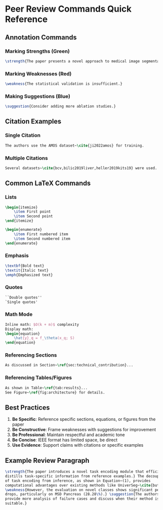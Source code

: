 # Peer Review Commands Quick Reference

## Annotation Commands

### Marking Strengths (Green)
```latex
\strength{The paper presents a novel approach to medical image segmentation.}
```

### Marking Weaknesses (Red)
```latex
\weakness{The statistical validation is insufficient.}
```

### Making Suggestions (Blue)
```latex
\suggestion{Consider adding more ablation studies.}
```

## Citation Examples

### Single Citation
```latex
The authors use the AMOS dataset~\cite{ji2022amos} for training.
```

### Multiple Citations
```latex
Several datasets~\cite{bcv,bilic2019liver,heller2019kits19} were used.
```

## Common LaTeX Commands

### Lists
```latex
\begin{itemize}
    \item First point
    \item Second point
\end{itemize}

\begin{enumerate}
    \item First numbered item
    \item Second numbered item
\end{enumerate}
```

### Emphasis
```latex
\textbf{Bold text}
\textit{Italic text}
\emph{Emphasized text}
```

### Quotes
```latex
``Double quotes''
`Single quotes'
```

### Math Mode
```latex
Inline math: $O(k + m)$ complexity
Display math: 
\begin{equation}
    \hat{y}_q = f_\theta(x_q; S)
\end{equation}
```

### Referencing Sections
```latex
As discussed in Section~\ref{sec:technical_contribution}...
```

### Referencing Tables/Figures
```latex
As shown in Table~\ref{tab:results}...
See Figure~\ref{fig:architecture} for details.
```

## Best Practices

1. **Be Specific**: Reference specific sections, equations, or figures from the paper
2. **Be Constructive**: Frame weaknesses with suggestions for improvement
3. **Be Professional**: Maintain respectful and academic tone
4. **Be Concise**: IEEE format has limited space, be direct
5. **Use Evidence**: Support claims with citations or specific examples

## Example Review Paragraph

```latex
\strength{The paper introduces a novel task encoding module that efficiently 
distills task-specific information from reference examples.} The decoupling 
of task encoding from inference, as shown in Equation~(1), provides 
computational advantages over existing methods like UniverSeg~\cite{butoi2023universeg}. 
\weakness{However, the evaluation on novel classes shows significant performance 
drops, particularly on MSD Pancreas (28.28\%).} \suggestion{The authors should 
provide more analysis of failure cases and discuss when their method is not 
suitable.}
```